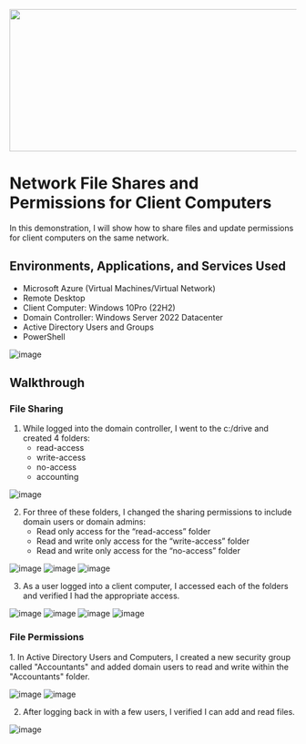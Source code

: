 <p align="center">
    <img width="700" height="250" src="https://github.com/user-attachments/assets/9f0fd555-69c4-4c16-becf-5eb22f8e905e">
</p>

<h1> Network File Shares and Permissions for Client Computers</h1>
In this demonstration, I will show how to share files and update permissions for client computers on the same network. 

<h2>Environments, Applications, and Services Used </h2>

- Microsoft Azure (Virtual Machines/Virtual Network)
- Remote Desktop
- Client Computer: Windows 10Pro (22H2)
- Domain Controller: Windows Server 2022 Datacenter
- Active Directory Users and Groups 
- PowerShell
  
![image](https://github.com/user-attachments/assets/199bc314-b926-49fa-b3d7-d24d02e765a7)

<h2>Walkthrough</h2>

<h3>File Sharing</h3>

1. While logged into the domain controller, I went to the c:/drive and created 4 folders:
   - read-access
   - write-access
   - no-access
   - accounting

![image](https://github.com/user-attachments/assets/a66abf92-8101-46c4-bbec-b2e39a452ff3)



2. For three of these folders, I changed the sharing permissions to include domain users or domain admins:
     - Read only access for the “read-access” folder
     - Read and write only access for the “write-access” folder
     - Read and write only access for the “no-access” folder
       
![image](https://github.com/user-attachments/assets/a1548ca4-cb67-4780-b774-7796e86ab94b)
![image](https://github.com/user-attachments/assets/eb8b0064-cb64-4b07-a2aa-8d7f08ec33a5)
![image](https://github.com/user-attachments/assets/9c35ea99-1295-4181-899a-34dd1e32d8df)




  
3. As a user logged into a client computer, I accessed each of the folders and verified I had the appropriate access.

![image](https://github.com/user-attachments/assets/36e2b1e9-852c-4999-a906-095ade766e94)
![image](https://github.com/user-attachments/assets/4a5b3e74-1614-42c9-a2b9-a973ee1e762f)
![image](https://github.com/user-attachments/assets/e46f8d99-25ab-4d90-8f11-34969c394c4f)
![image](https://github.com/user-attachments/assets/6d42c15f-44b3-4bf2-a5d7-f8743b172d26)



<h3>File Permissions</h3>
1. In Active Directory Users and Computers, I created a new security group called "Accountants" and added domain users to read and write within the "Accountants" folder.


![image](https://github.com/user-attachments/assets/49c83726-ddb0-446f-8da8-cd992e70bb1b)
![image](https://github.com/user-attachments/assets/c5d68a1a-6df1-4936-a513-116471b19668)



2. After logging back in with a few users, I verified I can add and read files.

![image](https://github.com/user-attachments/assets/160d3064-ac60-487a-ab7b-c376327aed58)










